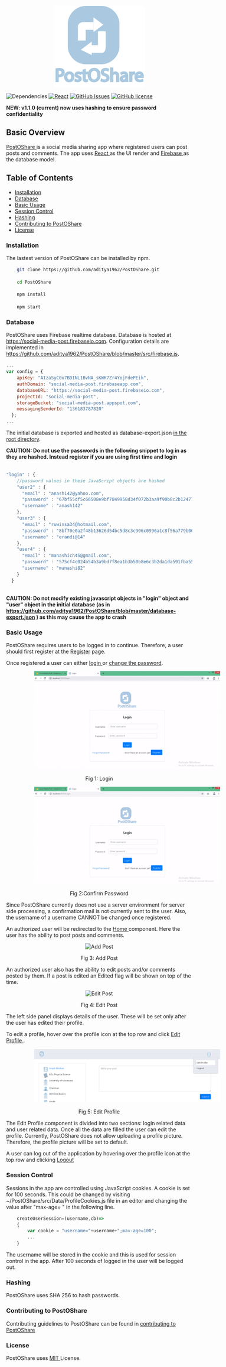 <p align="center"><img src="https://raw.githubusercontent.com/aditya1962/PostOShare/master/public/images/icons/logo.png" alt="logo">
</p>

![Dependencies](https://img.shields.io/badge/dependencies-up%20to%20date-brightgreen.svg)
[![React](https://img.shields.io/badge/react-16.8%2B-blue.svg)](https://img.shields.io/badge/react-16.8%2B-blue.svg)
[![GitHub Issues](https://img.shields.io/github/issues/aditya1962/PostOShare.svg)](https://github.com/aditya1962/PostOShare/issues)
[![GitHub license](https://img.shields.io/github/license/aditya1962/PostOShare)](https://github.com/aditya1962/PostOShare/blob/master/LICENSE)


<b> NEW: v1.1.0 (current) now uses hashing to ensure password confidentiality</b>

## Basic Overview

<a href="https://github.com/aditya1962/PostOShare/">PostOShare </a>is a social media sharing app where registered users can post posts and comments. The app uses <a href="https://reactjs.org/">React </a>as the UI render and <a href="https://firebase.google.com">Firebase </a> as the database model.

## Table of Contents
* <a href="#installation">Installation</a>
* <a href="#db"> Database </a>
* <a href="#basic-usage">Basic Usage</a>
* <a href="#session-control">Session Control</a>
* <a href="#hashing">Hashing</a>
* <a href="#contributions"> Contributing to PostOShare </a>
* <a href="#license"> License </a>

<h3 id="installation">Installation </h3>

The lastest version of PostOShare can be installed by npm.

```sh
    git clone https://github.com/aditya1962/PostOShare.git
    
    cd PostOShare
    
    npm install 
    
    npm start

```

<h3 id="db"> Database </h3>

PostOShare uses Firebase realtime database. Database is hosted at <a href="https://social-media-post.firebaseio.com">https://social-media-post.firebaseio.com</a>. Configuration details are implemented in <a href="https://github.com/aditya1962/PostOShare/blob/master/src/firebase.js">https://github.com/aditya1962/PostOShare/blob/master/src/firebase.js</a>.

```javascript
...
var config = {
    apiKey: "AIzaSyC0x7BDINL1BvNA_sKWK7Zr4YojFdePEik",
    authDomain: "social-media-post.firebaseapp.com",
    databaseURL: "https://social-media-post.firebaseio.com",
    projectId: "social-media-post",
    storageBucket: "social-media-post.appspot.com",
    messagingSenderId: "136183787820"
  };
...

```

The initial database is exported and hosted as database-export.json <a href="https://github.com/aditya1962/PostOShare/blob/master/database-export.json">in the root directory</a>.

<b>CAUTION: Do not use the passwords in the following snippet to log in as they are hashed. Instead register if you are using first time and login</b>

```javascript

"login" : {
    //password values in these JavaScript objects are hashed
    "user2" : {
      "email" : "anash142@yahoo.com",
      "password" : "67bf55df5c66508e9bf7849958d34f072b3aa9f90b8c2b12477bd855a8ad5fd7",
      "username" : "anash142"
    },
    "user3" : {
      "email" : "ruwinsa34@hotmail.com",
      "password" : "8bf70e0a2f48b13626d54bc5d8c3c906c0996a1c8f56a779b060d70d995ab900",
      "username" : "erandi@14"
    },
    "user4" : {
      "email" : "manashich45@gmail.com",
      "password" : "575cf4c024b54b3a9bd7f8ea1b3b50b8e6c3b2da1da591fba559c58a55a126d2",
      "username" : "manashi82"
    }
  }
  
``` 

<b>CAUTION: Do not modify existing javascript objects in "login" object and "user" object in the initial database (as in <a href="https://github.com/aditya1962/PostOShare/blob/master/database-export.json">https://github.com/aditya1962/PostOShare/blob/master/database-export.json</a> ) as this may cause the app to crash</b>

<h3 id="basic-usage">Basic Usage</h3>

PostOShare requires users to be logged in to continue. Therefore, a user should first register at the <a href="/Register">Register</a> page. 

Once registered a user can either <a href="/Login">login </a> or <a href="/ConfirmPassword">change the password</a>. 

<p align="center"><img src="https://github.com/aditya1962/PostOShare/blob/master/public/images/readme/Login.gif" alt="Login" style="margin:0% 15%;"/></p><p align="center"> Fig 1: Login </p>

<p align="center"><img src="https://github.com/aditya1962/PostOShare/blob/master/public/images/readme/Confirm%20Password.gif" alt="Confirm Password" style="margin:0% 15%;"/></p><p align="center"> Fig 2:Confirm Password </p>

Since PostOShare currently does not use a server environment for server side processing, a confirmation mail is not currently sent to the user. Also, the username of a username CANNOT be changed once registered. 

An authorized user will be redirected to the <a href="/">Home </a> component. Here the user has the ability to post posts and comments.

<p align="center"><img src="https://github.com/aditya1962/PostOShare/blob/master/public/images/readme/Add%20Post.gif" alt="Add Post" style="margin:0% 15%;"/></p><p align="center"> Fig 3: Add Post </p>


An authorized user also has the ability to edit posts and/or comments posted by them. If a post is edited an Edited flag will be shown on top of the time.

<p align="center"><img src="https://github.com/aditya1962/PostOShare/blob/master/public/images/readme/Edit%20Post.gif" alt="Edit Post" style="margin:0% 15%;"/></p><p align="center"> Fig 4: Edit Post </p>

The left side panel displays details of the user. These will be set only after the user has edited their profile.

To edit a profile, hover over the profile icon at the top row and click <a href="/editprofile">Edit Profile </a>. 

<p align="center"><img src="https://github.com/aditya1962/PostOShare/blob/master/public/images/readme/Edit.PNG" alt="Edit" style="margin:0% 15%;"/></p><p align="center"> Fig 5: Edit Profile </p>

The Edit Profile component is divided into two sections: login related data and user related data. Once all the data are filled the user can edit the profile. Currently, PostOShare does not allow uploading a profile picture. Therefore, the profile picture will be set to default.

A user can log out of the application by hovering over the profile icon at the top row and clicking <a href="/logout"> Logout </a>



<h3 id="session-control">Session Control</h3>

Sessions in the app are controlled using JavaScript cookies. A cookie is set for 100 seconds. This could be changed by visiting ~/PostOShare/src/Data/ProfileCookies.js file in an editor and changing the value after "max-age= " in the following line. 

```javascript
	createUserSession=(username,cb)=>
	{
		var cookie = "username="+username+";max-age=100";
		...
	}
```
The username will be stored in the cookie and this is used for session control in the app. After 100 seconds of logged in the user will be logged out. 


<h3 id="hashing">Hashing</h3>

PostOShare uses SHA 256 to hash passwords. 

<h3 id="contributions"> Contributing to PostOShare </h3>

Contributing guidelines to PostOShare can be found in <a href="https://github.com/aditya1962/PostOShare/blob/contributing/contribution.md"> contributing to PostOShare </a>

<h3 id="license"> License </h3>

PostOShare uses <a href="https://github.com/aditya1962/PostOShare/blob/master/LICENSE"> MIT </a>License. 

